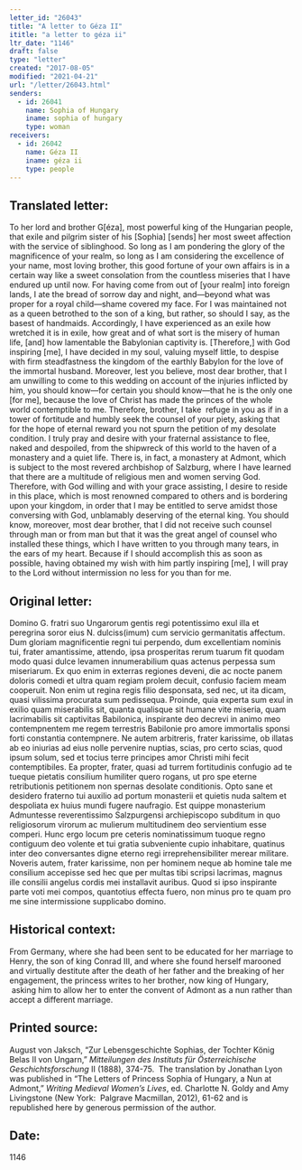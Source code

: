 ```yaml
---
letter_id: "26043"
title: "A letter to Géza II"
ititle: "a letter to géza ii"
ltr_date: "1146"
draft: false
type: "letter"
created: "2017-08-05"
modified: "2021-04-21"
url: "/letter/26043.html"
senders:
  - id: 26041
    name: Sophia of Hungary
    iname: sophia of hungary
    type: woman
receivers:
  - id: 26042
    name: Géza II 
    iname: géza ii 
    type: people
---
```

<h2> Translated letter:</h2><p>To her lord and brother G[éza], most powerful king of the Hungarian people, that exile&nbsp;and pilgrim sister of his [Sophia] [sends] her most sweet affection with the service of&nbsp;siblinghood. So long as I am pondering the glory of the magnificence of your realm, so&nbsp;long as I am considering the excellence of your name, most loving brother, this good&nbsp;fortune of your own affairs is in a certain way like a sweet consolation from the countless&nbsp;miseries that I have endured up until now. For having come from out of [your realm] into&nbsp;foreign lands, I ate the bread of sorrow day and night, and—beyond what was proper for&nbsp;a royal child—shame covered my face. For I was maintained not as a queen betrothed to&nbsp;the son of a king, but rather, so should I say, as the basest of handmaids. Accordingly, I&nbsp;have experienced as an exile how wretched it is in exile, how great and of what sort is the&nbsp;misery of human life, [and] how lamentable the Babylonian captivity is. [Therefore,]&nbsp;with God inspiring [me], I have decided in my soul, valuing myself little, to despise with&nbsp;firm steadfastness the kingdom of the earthly Babylon for the love of the immortal&nbsp;husband. Moreover, lest you believe, most dear brother, that I am unwilling to come to&nbsp;this wedding on account of the injuries inflicted by him, you should know—for certain&nbsp;you should know—that he is the only one [for me], because the love of Christ has made&nbsp;the princes of the whole world contemptible to me. Therefore, brother, I take &nbsp;refuge in&nbsp;you as if in a tower of fortitude and humbly seek the counsel of your piety, asking that for&nbsp;the hope of eternal reward you not spurn the petition of my desolate condition. I truly&nbsp;pray and desire with your fraternal assistance to flee, naked and despoiled, from&nbsp;the shipwreck of this world to the haven of a monastery and a quiet life. There is, in fact,&nbsp;a monastery at Admont, which is subject to the most revered archbishop of Salzburg,&nbsp;where I have learned that there are a multitude of religious men and women serving God. Therefore, with God willing and with your grace assisting, I desire to reside in this place,&nbsp;which is most renowned compared to others and is bordering upon your kingdom, in&nbsp;order that I may be entitled to serve amidst those conversing with God, unblamably&nbsp;deserving of the eternal king. You should know, moreover, most dear brother, that I did&nbsp;not receive such counsel through man or from man but that it was the great angel of&nbsp;counsel who installed these things, which I have written to you through many tears, in the&nbsp;ears of my heart. Because if I should accomplish this as soon as possible, having&nbsp;obtained my wish with him partly inspiring [me], I will pray to the Lord without&nbsp;intermission no less for you than for me.&nbsp;</p><h2 class="mt-4"> Original letter:</h2><p>Domino G. fratri suo Ungarorum gentis regi potentissimo exul illa et peregrina soror eius N. dulciss(imum) cum servicio germanitatis affectum. Dum gloriam magnificentie regni tui perpendo, dum excellentiam nominis tui, frater amantissime, attendo, ipsa prosperitas rerum tuarum fit quodam modo quasi dulce levamen innumerabilium quas actenus perpessa sum miseriarum. Ex quo enim in exterras regiones deveni, die ac nocte panem doloris comedi et ultra quam regiam prolem decuit, confusio faciem meam cooperuit. Non enim ut regina regis filio desponsata, sed nec, ut ita dicam, quasi vilissima procurata sum pedissequa. Proinde, quia experta sum exul in exilio quam miserabilis sit, quanta qualisque sit humane vite miseria, quam lacrimabilis sit captivitas Babilonica, inspirante deo decrevi in animo meo contempnentem me regem terrestris Babilonie pro amore immortalis sponsi forti constantia contempnere. Ne autem arbitreris, frater karissime, ob illatas ab eo iniurias ad eius nolle pervenire nuptias, scias, pro certo scias, quod ipsum solum, sed et tocius terre principes amor Christi mihi fecit contemptibiles. Ea propter, frater, quasi ad turrem fortitudinis confugio ad te tueque pietatis consilium humiliter quero rogans, ut pro spe eterne retributionis petitionem non spernas desolate conditionis. Opto sane et desidero fraterno tui auxilio ad portum monasterii et quietis nuda saltem et despoliata ex huius mundi fugere naufragio. Est quippe monasterium Admuntesse reverentissimo Salzpurgensi archiepiscopo subditum in quo religiosorum virorum ac mulierum multitudinem deo servientium esse comperi. Hunc ergo locum pre ceteris nominatissimum tuoque regno contiguum deo volente et tui gratia subveniente cupio inhabitare, quatinus inter deo conversantes digne eterno regi irreprehensibiliter merear militare. Noveris autem, frater karissime, non per hominem neque ab homine tale me consilium accepisse sed hec que per multas tibi scripsi lacrimas, magnus ille consilii angelus cordis mei installavit auribus. Quod si ipso inspirante parte voti mei compos, quantotius effecta fuero, non minus pro te quam pro me sine intermissione supplicabo domino.&nbsp;</p><h2 class="mt-4"> Historical context:</h2><p>From Germany, where she had been sent to be educated for her marriage to Henry, the son of king Conrad III, and where she found herself marooned and virtually destitute after the death of her father and the breaking of her engagement, the princess writes to her brother, now king of Hungary, &nbsp;asking him to allow her to enter the convent of Admont as a nun rather than accept a different marriage. &nbsp;</p><h2 class="mt-4"> Printed source:</h2><p>August von Jaksch, “Zur Lebensgeschichte Sophias, der Tochter König Belas II von Ungarn,” <i>Mitteilungen des Instituts für Österreichische Geschichtsforschung</i> II (1888), 374-75. &nbsp;The translation by Jonathan Lyon was published in “The Letters of Princess Sophia of Hungary, a Nun at Admont,” <i>Writing Medieval Women’s Lives</i>, ed. Charlotte N. Goldy and Amy Livingstone (New York:&nbsp; Palgrave Macmillan, 2012), 61-62 and is republished here by generous permission of the author.</p><h2 class="mt-4"> Date:</h2>1146